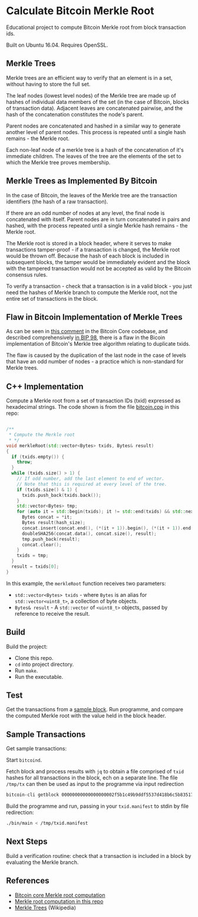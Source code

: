 Calculate Bitcoin Merkle Root
=============================
Educational project to compute Bitcoin Merkle root from block transaction ids.

Built on Ubuntu 16.04. Requires OpenSSL.

Merkle Trees
------------
Merkle trees are an efficient way to verify that an element is in a set, without having to store the full set.

The leaf nodes (lowest level nodes) of the Merkle tree are made up of hashes of individual data members of the set (in the case of Bitcoin, blocks of transaction data). Adjacent leaves are concatenated pairwise, and the hash of the concatenation constitutes the node's parent.

Parent nodes are concatenated and hashed in a similar way to generate another level of parent nodes. This process is repeated until a single hash remains - the Merkle root.

Each non-leaf node of a merkle tree is a hash of the concatenation of it's immediate children. The leaves of the tree are the elements of the set to which the Merkle tree proves membership.

Merkle Trees as Implemented By Bitcoin
--------------------------------------
In the case of Bitcoin, the leaves of the Merkle tree are the transaction identifiers (the hash of a raw transaction).

If there are an odd number of nodes at any level, the final node is concatenated with itself.  Parent nodes are in turn concatenated in pairs and hashed, with the process repeated until a single Merkle hash remains - the Merkle root.

The Merkle root is stored in a block header, where it serves to make transactions tamper-proof - if a transaction is changed, the Merkle root would be thrown off. Because the hash of each block is included in subsequent blocks, the tamper would be immediately evident and the block with the tampered transaction would not be accepted as valid by the Bitcoin consensus rules.

To verify a transaction - check that a transaction is in a valid block - you just need the hashes of Merkle branch to compute the Merkle root, not the entire set of transactions in the block. 

Flaw in Bitcoin Implementation of Merkle Trees
----------------------------------------------
As can be seen in [this comment][4] in the Bitcoin Core codebase, and described comprehensively [in BIP 98][5], there is a flaw in the Bicoin implementation of Bitcoin's Merkle tree algorithm relating to duplicate txids.

The flaw is caused by the duplication of the last node in the case of levels that have an odd number of nodes - a practice which is non-standard for Merkle trees.



C++ Implementation
------------------

Compute a Merkle root from a set of transaction IDs (txid) expressed as hexadecimal strings. The code shown is from the file [bitcoin.cpp][3] in this repo:
```c++

/**
 * Compute the Merkle root 
 * */
void merkleRoot(std::vector<Bytes> txids, Bytes& result)
{
  if (txids.empty()) {
    throw;
  }
  while (txids.size() > 1) {
    // If odd number, add the last element to end of vector.
    // Note that this is required at every level of the tree.
    if (txids.size() & 1) {
      txids.push_back(txids.back());
    }
    std::vector<Bytes> tmp;
    for (auto it = std::begin(txids); it != std::end(txids) && std::next(it) != txids.end(); it += 2) {
      Bytes concat = *it;
      Bytes result(hash_size);
      concat.insert(concat.end(), (*(it + 1)).begin(), (*(it + 1)).end());
      doubleSHA256(concat.data(), concat.size(), result);
      tmp.push_back(result);
      concat.clear();
    }
    txids = tmp;
  }
  result = txids[0];
}

```
In this example, the `merkleRoot` function receives two parameters:

* `std::vector<Bytes> txids` - where `Bytes` is an alias for `std::vector<uint8_t>`, a collection of byte objects.
* `Bytes& result` - A `std::vector` of `<uint8_t>` objects, passed by reference to receive the result.

Build
-----
Build the project:

- Clone this repo.
- `cd` into project directory.
- Run `make`.
- Run the executable. 

Test
----
Get the transactions from a [sample block][1]. Run programme, and compare the computed Merkle root with the value held in the block header.

Sample Transactions
-------------------
Get sample transactions:

Start `bitcoind`.

Fetch block and process results with `jq` to obtain a file comprised of `txid` hashes for all transactions in the block, ech on a separate line. The file `/tmp/tx` can then be used as input to the programme via input redirection 

```bash
bitcoin-cli getblock 00000000000000000002f5b1c49b9ddf5537d418b6c5b835172b3987a09a4b13 | jq -r '.tx[]' > /tmp/txid.manifest
```

Build the programme and run, passing in your `txid.manifest` to stdin by file redirection:

```bash
./bin/main < /tmp/txid.manifest
```

Next Steps
----------
Build a verification routine: check that a transaction is included in a block by evaluating the Merkle branch.

References
----------
* [Bitcoin core Merkle root computation][2]
* [Merkle root computation in this repo][3]
* [Merkle Trees][6] (Wikipedia)

[1]: https://www.blockchain.com/btc/block/00000000000000000002f5b1c49b9ddf5537d418b6c5b835172b3987a09a4b13
[2]: https://github.com/bitcoin/bitcoin/blob/master/src/consensus/merkle.cpp
[3]: bitcoin.cpp
[4]: https://github.com/bitcoin/bitcoin/blob/master/src/consensus/merkle.cpp#L8
[5]: https://github.com/bitcoin/bips/blob/master/bip-0098.mediawiki
[6]: https://en.wikipedia.org/wiki/Merkle_tree
